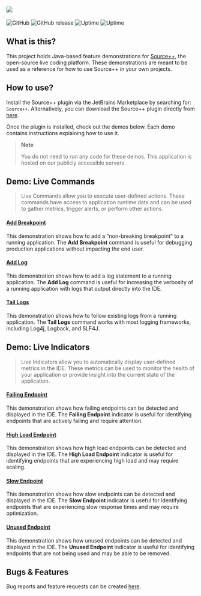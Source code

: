 # ![](https://github.com/sourceplusplus/sourceplusplus/blob/master/.github/media/sourcepp_logo.svg)

![GitHub](https://img.shields.io/github/license/sourceplusplus/protocol)
![GitHub release](https://img.shields.io/github/v/release/sourceplusplus/sourceplusplus?include_prereleases)
![Uptime](https://img.shields.io/endpoint?url=https%3A%2F%2Fraw.githubusercontent.com%2Fsourceplusplus%2Fstatus%2Fmaster%2Fapi%2Fsource-demos%2Fuptime.json)
![Uptime](https://img.shields.io/endpoint?url=https%3A%2F%2Fraw.githubusercontent.com%2Fsourceplusplus%2Fstatus%2Fmaster%2Fapi%2Fsource-demos%2Fresponse-time.json)

## What is this?

This project holds Java-based feature demonstrations for [Source++](https://github.com/sourceplusplus/sourceplusplus),
the open-source live coding platform. These demonstrations are meant to be used as a reference for how to use Source++
in your own projects.

## How to use?

Install the Source++ plugin via the JetBrains Marketplace by searching for: `Source++`.
Alternatively, you can download the Source++ plugin directly
from [here](https://plugins.jetbrains.com/plugin/12033-source-).

Once the plugin is installed, check out the demos below. Each demo contains instructions explaining how to use it.

> **Note**
>
> You do not need to run any code for these demos. This application is hosted on our publicly accessible servers.

## Demo: Live Commands

> Live Commands allow you to execute user-defined actions. These commands have access to application runtime data and
> can be used to gather metrics, trigger alerts, or perform other actions.

#### [Add Breakpoint](./src/main/java/spp/demo/command/AddBreakpoint.java)

This demonstration shows how to add a "non-breaking breakpoint" to a running application. The **Add Breakpoint** command
is useful for debugging production applications without impacting the end user.

#### [Add Log](./src/main/java/spp/demo/command/AddLog.java)

This demonstration shows how to add a log statement to a running application. The **Add Log** command is useful for
increasing the verbosity of a running application with logs that output directly into the IDE.

#### [Tail Logs](./src/main/java/spp/demo/command/TailLogs.java)

This demonstration shows how to follow existing logs from a running application. The **Tail Logs** command works with
most logging frameworks, including Log4j, Logback, and SLF4J.

## Demo: Live Indicators

> Live Indicators allow you to automatically display user-defined metrics in the IDE. These metrics can be used to
> monitor the health of your application or provide insight into the current state of the application.

#### [Failing Endpoint](./src/main/java/spp/demo/indicator/FailingEndpoint.java)

This demonstration shows how failing endpoints can be detected and displayed in the IDE. The **Failing Endpoint**
indicator is useful for identifying endpoints that are actively failing and require attention.

#### [High Load Endpoint](./src/main/java/spp/demo/indicator/HighLoadEndpoint.java)

This demonstration shows how high load endpoints can be detected and displayed in the IDE. The **High Load Endpoint**
indicator is useful for identifying endpoints that are experiencing high load and may require scaling.

#### [Slow Endpoint](./src/main/java/spp/demo/indicator/SlowEndpoint.java)

This demonstration shows how slow endpoints can be detected and displayed in the IDE. The **Slow Endpoint** indicator
is useful for identifying endpoints that are experiencing slow response times and may require optimization.

#### [Unused Endpoint](./src/main/java/spp/demo/indicator/UnusedEndpoint.java)

This demonstration shows how unused endpoints can be detected and displayed in the IDE. The **Unused Endpoint**
indicator is useful for identifying endpoints that are not being used and may be able to be removed.

## Bugs & Features

Bug reports and feature requests can be created [here](https://github.com/sourceplusplus/sourceplusplus/issues).
